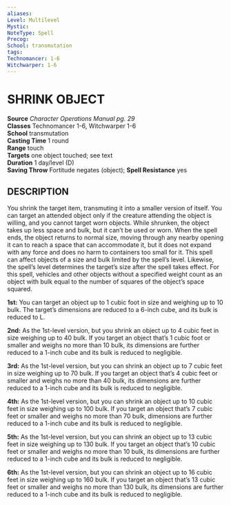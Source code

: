 ```yaml
---
aliases: 
Level: Multilevel
Mystic: 
NoteType: Spell
Precog: 
School: transmutation 
tags: 
Technomancer: 1-6
Witchwarper: 1-6
---
```

# SHRINK OBJECT

**Source** _Character Operations Manual pg. 29_  
**Classes** Technomancer 1-6, Witchwarper 1-6  
**School** transmutation  
**Casting Time** 1 round  
**Range** touch  
**Targets** one object touched; see text  
**Duration** 1 day/level (D)  
**Saving Throw** Fortitude negates (object); **Spell Resistance** yes

## DESCRIPTION

You shrink the target item, transmuting it into a smaller version of itself. You can target an attended object only if the creature attending the object is willing, and you cannot target worn objects. While shrunken, the object takes up less space and bulk, but it can’t be used or worn. When the spell ends, the object returns to normal size, moving through any nearby opening it can to reach a space that can accommodate it, but it does not expand with any force and does no harm to containers too small for it. This spell can affect objects of a size and bulk limited by the spell’s level. Likewise, the spell’s level determines the target’s size after the spell takes effect. For this spell, vehicles and other objects without a specified weight count as an object with bulk equal to the number of squares of the object’s space squared.

**1st:** You can target an object up to 1 cubic foot in size and weighing up to 10 bulk. The target’s dimensions are reduced to a 6-inch cube, and its bulk is reduced to L.

**2nd:** As the 1st-level version, but you shrink an object up to 4 cubic feet in size weighing up to 40 bulk. If you target an object that’s 1 cubic foot or smaller and weighs no more than 10 bulk, its dimensions are further reduced to a 1-inch cube and its bulk is reduced to negligible.

**3rd:** As the 1st-level version, but you can shrink an object up to 7 cubic feet in size weighing up to 70 bulk. If you target an object that’s 4 cubic feet or smaller and weighs no more than 40 bulk, its dimensions are further reduced to a 1-inch cube and its bulk is reduced to negligible.

**4th:** As the 1st-level version, but you can shrink an object up to 10 cubic feet in size weighing up to 100 bulk. If you target an object that’s 7 cubic feet or smaller and weighs no more than 70 bulk, dimensions are further reduced to a 1-inch cube and its bulk is reduced to negligible.

**5th:** As the 1st-level version, but you can shrink an object up to 13 cubic feet in size weighing up to 130 bulk. If you target an object that’s 10 cubic feet or smaller and weighs no more than 10 bulk, its dimensions are further reduced to a 1-inch cube and its bulk is reduced to negligible.

**6th:** As the 1st-level version, but you can shrink an object up to 16 cubic feet in size weighing up to 160 bulk. If you target an object that’s 13 cubic feet or smaller and weighs no more than 130 bulk, its dimensions are further reduced to a 1-inch cube and its bulk is reduced to negligible.